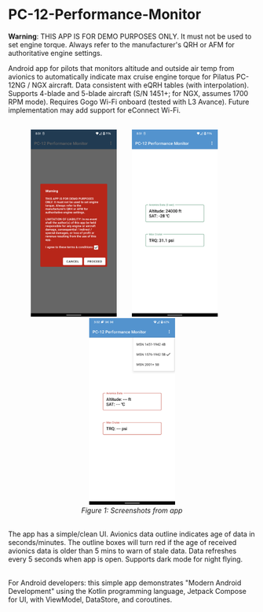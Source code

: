 # PC-12-Performance-Monitor

<b>Warning</b>: THIS APP IS FOR DEMO PURPOSES ONLY. It must not be used to set engine torque. Always refer to the manufacturer's QRH or AFM
for authoritative engine settings.

Android app for pilots that monitors altitude and outside air temp from avionics to automatically indicate max cruise engine torque for Pilatus PC-12NG / NGX aircraft. Data consistent with eQRH tables (with interpolation). Supports 4-blade and 5-blade aircraft (S/N 1451+; for NGX, assumes 1700 RPM mode). Requires Gogo Wi-Fi onboard (tested with L3 Avance). Future implementation may add support for eConnect Wi-Fi. 
<br/>
<br/>

<p align="center">
<img src="https://raw.githubusercontent.com/daveyburke/PC-12-Performance-Monitor/main/Screenshot_1.png" alt="" width="175"/>&nbsp;&nbsp;&nbsp;&nbsp;&nbsp;&nbsp;&nbsp;&nbsp;<img src="https://raw.githubusercontent.com/daveyburke/PC-12-Performance-Monitor/main/Screenshot_2.png" alt="" width="175"/>&nbsp;&nbsp;&nbsp;&nbsp;&nbsp;&nbsp;&nbsp;&nbsp;<img src="https://raw.githubusercontent.com/daveyburke/PC-12-Performance-Monitor/main/Screenshot_3.png" alt="" width="175"/>
<br/>
<em>Figure 1: Screenshots from app</em>
</p>

<br/>
The app has a simple/clean UI. Avionics data outline indicates age of data in seconds/minutes. The outline boxes will turn red if the age of received avionics data is older than 5 mins to warn of stale data. Data refreshes every 5 seconds when app is open. Supports dark mode for night flying.
<br/>
<br/>

For Android developers: this simple app demonstrates "Modern Android Development" using the Kotlin programming language, Jetpack Compose for UI, with ViewModel, DataStore, and coroutines.


